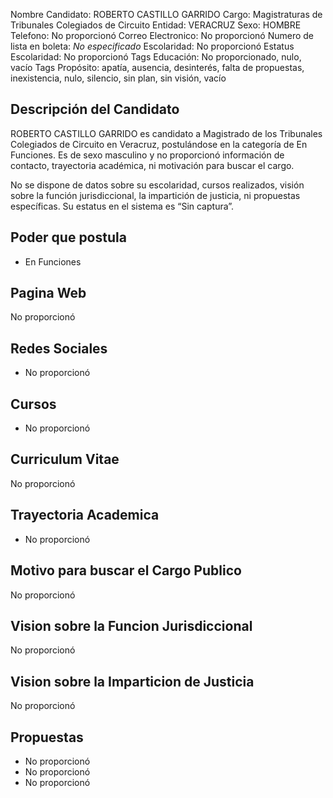 Nombre Candidato: ROBERTO CASTILLO GARRIDO
Cargo: Magistraturas de Tribunales Colegiados de Circuito
Entidad: VERACRUZ
Sexo: HOMBRE
Telefono: No proporcionó
Correo Electronico: No proporcionó
Numero de lista en boleta: *No especificado*
Escolaridad: No proporcionó
Estatus Escolaridad: No proporcionó
Tags Educación: No proporcionado, nulo, vacío
Tags Propósito: apatía, ausencia, desinterés, falta de propuestas, inexistencia, nulo, silencio, sin plan, sin visión, vacío


## Descripción del Candidato 

ROBERTO CASTILLO GARRIDO es candidato a Magistrado de los Tribunales Colegiados de Circuito en Veracruz, postulándose en la categoría de En Funciones. Es de sexo masculino y no proporcionó información de contacto, trayectoria académica, ni motivación para buscar el cargo.

No se dispone de datos sobre su escolaridad, cursos realizados, visión sobre la función jurisdiccional, la impartición de justicia, ni propuestas específicas. Su estatus en el sistema es “Sin captura”.


## Poder que postula

- En Funciones


## Pagina Web

No proporcionó


## Redes Sociales

- No proporcionó


## Cursos

- No proporcionó


## Curriculum Vitae

No proporcionó


## Trayectoria Academica

- No proporcionó


## Motivo para buscar el Cargo Publico

No proporcionó


## Vision sobre la Funcion Jurisdiccional

No proporcionó


## Vision sobre la Imparticion de Justicia

No proporcionó


## Propuestas

- No proporcionó
- No proporcionó
- No proporcionó

